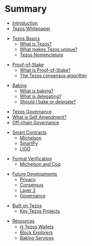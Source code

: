 # Summary

- [Introduction](README.md)
- [Tezos Whitepaper](files/whitepaper.md)

<!-- ### Tezos Basics
* [What is Tezos?](files/basics.md#intro)
* [What makes Tezos unique?](files/basics.md#unique)
* [Tezos Nomenclature](files/basics.md#nomenclature) -->

- [Tezos Basics](files/basics/basicsintro.md)
    - [What is Tezos?](files/basics/whatistezos.md)
    - [What makes Tezos unique?](files/basics/unique.md)
    - [Tezos Nomenclature](files/basics/nomenclature.md)

<!-- ### Proof-of-Stake
* [What is Proof-of-Stake?](files/proofofstake.md#intro)
* [The Tezos consensus algorithm](files/proofofstake.md#consensus) -->

- [Proof-of-Stake](files/pos/posintro.md)
    - [What is Proof-of-Stake?](files/pos/whatispos.md)
    - [The Tezos consensus algorithm](files/pos/consensus.md)

<!-- ### [Baking](files/baking.md)
* [What is baking?](files/baking.md#what)
* [What is delegating?](files/baking.md#delegate)
* [Should I bake or delegate?](files/baking.md#bakeordelegate) -->

- [Baking](files/baking/bakingintro.md)
    - [What is baking?](files/baking/whatisbaking.md)
    - [What is delegating?](files/baking/delegate.md)
    - [Should I bake or delegate?](files/baking/bakeordelegate.md)

<!-- ### [Tezos Governance](files/self-amendment.md)
* [What is Self Amendment?](files/self-amendment.md#introduction)
* [Off-chain Governance](files/self-amendment.md#offchain) -->

- [Tezos Governance](files/governance/governanceintro.md)
 - [What is Self Amendment?](files/governance/whatissa.md)
 - [Off-chain Governance](files/governance/off-chaingovernance.md)

<!-- ### [Smart Contracts](files/language.md)
* [Michelson](files/language.md#michelson)
* [SmartPy](files/language.md#smartpy)
* [LIGO](files/language.md#ligo) -->

- [Smart Contracts](files/smartcontracts/scintro.md)
    - [Michelson](files/smartcontracts/michelson.md)
    - [SmartPy](files/smartcontracts/smartpy.md)
    - [LIGO](files/smartcontracts/ligo.md)

<!-- ### [Formal Verification](files/formal-verification.md)
* [Michelson and Coq](files/formal-verification.md#coq) -->

- [Formal Verification](files/formalverification/fvintro.md)
    - [Michelson and Coq](files/formalverification/michelsonandcoq.md)

<!-- ### [Future Developments](files/future.md)
* [Privacy](files/future.md#intro)
* [Consensus](files/future.md#consensus)
* [Layer 2](files/future.md#layer2)
* [Governance](files/future.md#governance) -->

- [Future Developments](files/futuredevelopments/fdintro.md)
    - [Privacy](files/futuredevelopments/privacy.md)
    - [Consensus](files/futuredevelopments/fdconsensus.md)
    - [Layer 2](files/futuredevelopments/layer2.md)
    - [Governance](files/futuredevelopments/fdgovernance.md)

<!-- ### Built on Tezos
* [Key Tezos Projects](files/projects.md#projects) -->

- [Built on Tezos](files/builtontezos/builtintro.md)
    - [Key Tezos Projects](files/builtontezos/keytezosprojects.md)

<!-- ### Resources
* [Wallets](files/resources.md#wallet)
* [Block Explorer](files/resources.md#explorer)
* [Baking Services](files/resources.md#baking) -->

- [Resources](files/resources/resourcesintro.md)
    - [ꜩ Tezos Wallets](files/resources/wallets.md)
    - [Block Explorers](files/resources/blockexplorer.md)
    - [Baking Services](files/resources/bakingservices.md)